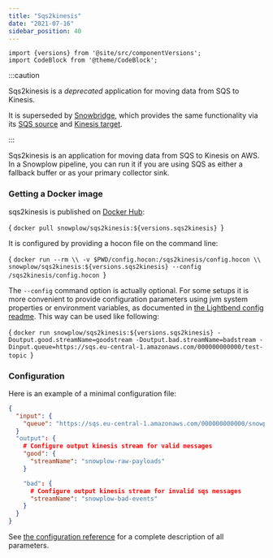 ```yaml
---
title: "Sqs2kinesis"
date: "2021-07-16"
sidebar_position: 40
---
```


```mdx-code-block
import {versions} from '@site/src/componentVersions';
import CodeBlock from '@theme/CodeBlock';
```

:::caution

Sqs2kinesis is a _deprecated_ application for moving data from SQS to Kinesis.

It is superseded by [Snowbridge](/docs/destinations/forwarding-events/snowbridge/index.md), which provides the same functionality via its [SQS source](/docs/destinations/forwarding-events/snowbridge/configuration/sources/sqs.md) and [Kinesis target](/docs/destinations/forwarding-events/snowbridge/configuration/targets/kinesis.md).

:::

Sqs2kinesis is an application for moving data from SQS to Kinesis on AWS. In a Snowplow pipeline, you can run it if you are using SQS as either a fallback buffer or as your primary collector sink.

### Getting a Docker image

sqs2kinesis is published on [Docker Hub](https://hub.docker.com/r/snowplow/sqs2kinesis/tags):

<CodeBlock language="bash">{
`docker pull snowplow/sqs2kinesis:${versions.sqs2kinesis}
`}</CodeBlock>

It is configured by providing a hocon file on the command line:

<CodeBlock language="bash">{
`docker run --rm \\
  -v $PWD/config.hocon:/sqs2kinesis/config.hocon \\
  snowplow/sqs2kinesis:${versions.sqs2kinesis} --config /sqs2kinesis/config.hocon
`}</CodeBlock>

The `--config` command option is actually optional. For some setups it is more convenient to provide configuration parameters using jvm system properties or environment variables, as documented in [the Lightbend config readme](https://github.com/lightbend/config/blob/v1.4.1/README.md). This way can be used like following:

<CodeBlock language="bash">{
`docker run snowplow/sqs2kinesis:${versions.sqs2kinesis} -Doutput.good.streamName=goodstream -Doutput.bad.streamName=badstream -Dinput.queue=https://sqs.eu-central-1.amazonaws.com/000000000000/test-topic
`}</CodeBlock>


### Configuration

Here is an example of a minimal configuration file:

```json
{
  "input": {
    "queue": "https://sqs.eu-central-1.amazonaws.com/000000000000/snowplow-buffer"
  }
  "output": {
    # Configure output kinesis stream for valid messages
    "good": {
      "streamName": "snowplow-raw-payloads"
    }

    "bad": {
      # Configure output kinesis stream for invalid sqs messages
      "streamName": "snowplow-bad-events"
    }
  }
}
```

See [the configuration reference](/docs/api-reference/legacy/sqs2kinesis/sqs2kinesis-configuration-reference/index.md) for a complete description of all parameters.
